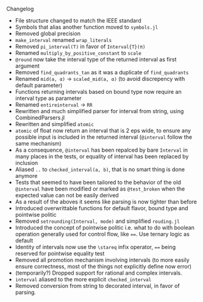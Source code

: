 Changelog

- File structure changed to match the IEEE standard
- Symbols that alias another function moved to `symbols.jl`
- Removed global precision
- `make_interval` renamed `wrap_literals`
- Removed `pi_interval(T)` in favor of `Interval{T}(π)`
- Renamed `multiply_by_positive_constant` to `scale`
- `@round` now take the interval type of the returned interval as first argument
- Removed `find_quadrants_tan` as it was a duplicate of `find_quadrants`
- Renamed `mid(a, α)` -> `scaled_mid(a, α)` (to avoid discrepency with default parameter)
- Functions returning intervals based on bound type now require an interval type as parameter
- Renamed `entireinterval` -> `RR`
- Rewritten and much simplified parser for interval from string, using CombinedParsers.jl
- Rewritten and simplified `atomic`
- `atomic` of float now return an interval that is 2 eps wide, to ensure any possible input is included in the returned interval (`@interval` follow the same mechanism)
- As a consequence, `@interval` has been repalced by bare `Interval` in many places in the tests, or equality of interval has been replaced by inclusion
- Aliased `..` to `checked_interval(a, b)`, that is no smart thing is done anymore
- Tests that seemed to have been tailored to the behavior of the old `@interval` have been modified or marked as `@test_broken` when the expected value can not be easily derived
- As a result of the aboves it seems like parsing is now tighter than before
- Introduced overwrittable functions for default flavor, bound type and pointwise politic
- Removed `setrounding(Interval, mode)` and simplified `rouding.jl`
- Introduced the concept of pointwise politic i.e. what to do with boolean operation generally used for control flow, like `==`. Use ternary logic as default
- Identity of intervals now use the `\stareq` infix operator, `==` being reserved for pointwise equality test
- Removed all promotion mechanism involving intervals (to more easily ensure correctness, most of the things not explicitly define now error)
- (temporarily?) Dropped support for rational and complex intervals.
- `interval` aliased to the more explicit `checked_interval`
- Removed conversion from string to decorated interval, in favor of parsing.